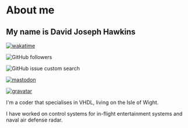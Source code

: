 # About me

## My name is David Joseph Hawkins

[![wakatime](https://wakatime.com/badge/user/677847e8-ed61-4250-aee6-27df12870cb2.svg?style=for-the-badge)](https://wakatime.com/@677847e8-ed61-4250-aee6-27df12870cb2)

![GitHub followers](https://img.shields.io/github/followers/djh1997?style=for-the-badge&logo=github&label=Followers)

![GitHub issue custom search](https://img.shields.io/github/issues-search?query=djh1997&style=for-the-badge&logo=github&label=Issues)

[![mastodon](https://img.shields.io/mastodon/follow/109443534112738702?domain=https%3A%2F%2Fmastodon.iow.social&style=for-the-badge&logo=Mastodon&label=djh1997&color=6364FF
)](https://mastodon.iow.social/@Djh1997)

[![gravatar](https://img.shields.io/badge/djh1997-gravatar?style=for-the-badge&label=gravatar&logo=gravatar
)](https://gravatar.com/echidnapepperkleopatra37192)

I'm a coder that specialises in VHDL, living on the Isle of Wight.

I have worked on control systems for in-flight entertainment systems and naval air defense radar.
